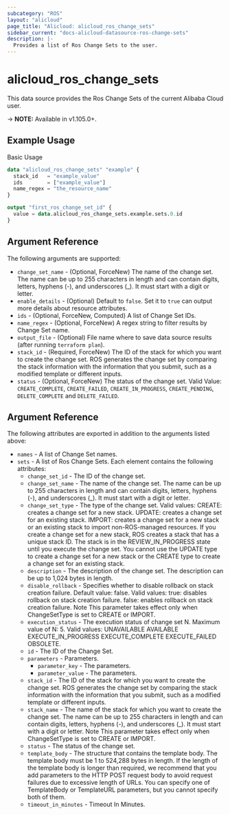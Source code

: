 ```yaml
---
subcategory: "ROS"
layout: "alicloud"
page_title: "Alicloud: alicloud_ros_change_sets"
sidebar_current: "docs-alicloud-datasource-ros-change-sets"
description: |-
  Provides a list of Ros Change Sets to the user.
---
```


# alicloud\_ros\_change\_sets

This data source provides the Ros Change Sets of the current Alibaba Cloud user.

-> **NOTE:** Available in v1.105.0+.

## Example Usage

Basic Usage

```terraform
data "alicloud_ros_change_sets" "example" {
  stack_id   = "example_value"
  ids        = ["example_value"]
  name_regex = "the_resource_name"
}

output "first_ros_change_set_id" {
  value = data.alicloud_ros_change_sets.example.sets.0.id
}
```

## Argument Reference

The following arguments are supported:

* `change_set_name` - (Optional, ForceNew) The name of the change set.  The name can be up to 255 characters in length and can contain digits, letters, hyphens (-), and underscores (_). It must start with a digit or letter.
* `enable_details` - (Optional) Default to `false`. Set it to `true` can output more details about resource attributes.
* `ids` - (Optional, ForceNew, Computed)  A list of Change Set IDs.
* `name_regex` - (Optional, ForceNew) A regex string to filter results by Change Set name.
* `output_file` - (Optional) File name where to save data source results (after running `terraform plan`).
* `stack_id` - (Required, ForceNew) The ID of the stack for which you want to create the change set. ROS generates the change set by comparing the stack information with the information that you submit, such as a modified template or different inputs.
* `status` - (Optional, ForceNew) The status of the change set. Valid Value: `CREATE_COMPLETE`, `CREATE_FAILED`, `CREATE_IN_PROGRESS`, `CREATE_PENDING`, `DELETE_COMPLETE` and `DELETE_FAILED`.

## Argument Reference

The following attributes are exported in addition to the arguments listed above:

* `names` - A list of Change Set names.
* `sets` - A list of Ros Change Sets. Each element contains the following attributes:
	* `change_set_id` - The ID of the change set.
	* `change_set_name` - The name of the change set.  The name can be up to 255 characters in length and can contain digits, letters, hyphens (-), and underscores (_). It must start with a digit or letter.
	* `change_set_type` - The type of the change set. Valid values:  CREATE: creates a change set for a new stack. UPDATE: creates a change set for an existing stack. IMPORT: creates a change set for a new stack or an existing stack to import non-ROS-managed resources. If you create a change set for a new stack, ROS creates a stack that has a unique stack ID. The stack is in the REVIEW_IN_PROGRESS state until you execute the change set.  You cannot use the UPDATE type to create a change set for a new stack or the CREATE type to create a change set for an existing stack.
	* `description` - The description of the change set. The description can be up to 1,024 bytes in length.
	* `disable_rollback` - Specifies whether to disable rollback on stack creation failure. Default value: false.  Valid values:  true: disables rollback on stack creation failure. false: enables rollback on stack creation failure. Note This parameter takes effect only when ChangeSetType is set to CREATE or IMPORT.
	* `execution_status` - The execution status of change set N. Maximum value of N: 5. Valid values:  UNAVAILABLE AVAILABLE EXECUTE_IN_PROGRESS EXECUTE_COMPLETE EXECUTE_FAILED OBSOLETE.
	* `id` - The ID of the Change Set.
	* `parameters` - Parameters.
		* `parameter_key` - The parameters.
		* `parameter_value` - The parameters.
	* `stack_id` - The ID of the stack for which you want to create the change set. ROS generates the change set by comparing the stack information with the information that you submit, such as a modified template or different inputs.
	* `stack_name` - The name of the stack for which you want to create the change set.  The name can be up to 255 characters in length and can contain digits, letters, hyphens (-), and underscores (_). It must start with a digit or letter.  Note This parameter takes effect only when ChangeSetType is set to CREATE or IMPORT.
	* `status` - The status of the change set.
	* `template_body` - The structure that contains the template body. The template body must be 1 to 524,288 bytes in length.  If the length of the template body is longer than required, we recommend that you add parameters to the HTTP POST request body to avoid request failures due to excessive length of URLs.  You can specify one of TemplateBody or TemplateURL parameters, but you cannot specify both of them.
	* `timeout_in_minutes` - Timeout In Minutes.
